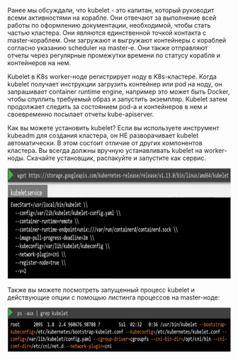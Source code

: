 Ранее мы обсуждали, что kubelet - это капитан, который руководит всеми активностями на корабле. Они отвечают за выполнение всей работы по оформлению документации, необходимой, чтобы стать частью кластера. Они являются единственной точкой контакта с master-кораблем. Они загружают и выгружают контейнеры с кораблей согласно указанию scheduler на master-е. Они также отправляют отчеты через регулярные промежутки времени по статусу корабля и контейнеров на нем.

Kubelet в K8s worker-ноде регистрирует ноду в K8s-кластере. Когда kubelet получает инструкции загрузить контейнер или pod на ноду, он запрашивает container runtime engine, например это может быть Docker, чтобы спуллить требуемый образ и запустить экземпляр. Kubelet затем продолжает следить за состоянием pod-а и контейнеров в нем и своевременно посылает отчеты kube-apiserver.

Как вы можете установить kubelet? Если вы используете инструмент kubeadm для создания кластера, он НЕ разворачивает kubelet автоматически. В этом состоит отличие от других компонентов кластера. Вы всегда должны вручную устанавливать kubelet на worker-ноды. Скачайте установщик, распакуйте и запустите как сервис.

<img src="image.png" width="800" height="250"><br>

Также вы можете посмотреть запущенный процесс kubelet и действующие опции с помощью листинга процессов на master-ноде:

<img src="image-1.png" width="800" height="100"><br>